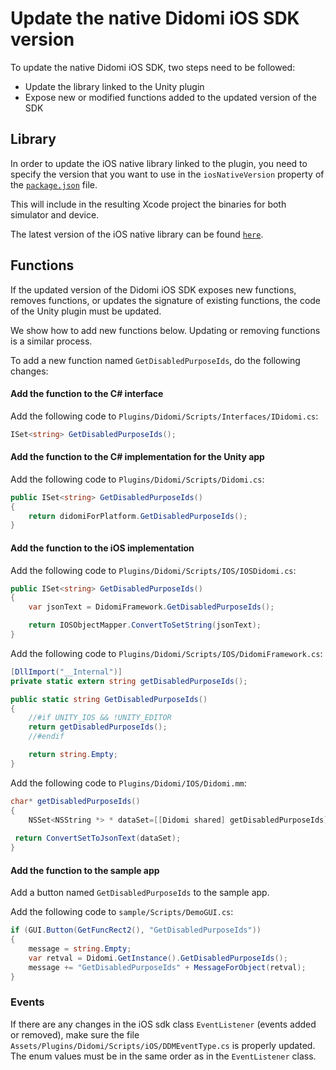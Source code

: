 # Update the native Didomi iOS SDK version

To update the native Didomi iOS SDK, two steps need to be followed:

- Update the library linked to the Unity plugin
- Expose new or modified functions added to the updated version of the SDK

## Library

In order to update the iOS native library linked to the plugin, you need to specify the version that you want to use in the `iosNativeVersion` property of the [`package.json`](https://github.com/didomi/unity/blob/master/source/Assets/Plugins/Didomi/Resources/package.json) file.

This will include in the resulting Xcode project the binaries for both simulator and device.

The latest version of the iOS native library can be found [`here`](https://developers.didomi.io/cmp/mobile-sdk/ios/versions).

## Functions

If the updated version of the Didomi iOS SDK exposes new functions, removes functions, or updates the signature of existing functions, the code of the Unity plugin must be updated.

We show how to add new functions below. Updating or removing functions is a similar process.

To add a new function named `GetDisabledPurposeIds`, do the following changes:

#### Add the function to the C# interface

Add the following code to `Plugins/Didomi/Scripts/Interfaces/IDidomi.cs`:

```csharp
ISet<string> GetDisabledPurposeIds();
```

#### Add the function to the C# implementation for the Unity app

Add the following code to `Plugins/Didomi/Scripts/Didomi.cs`:

```csharp
public ISet<string> GetDisabledPurposeIds()
{
    return didomiForPlatform.GetDisabledPurposeIds();
}
```

#### Add the function to the iOS implementation

Add the following code to `Plugins/Didomi/Scripts/IOS/IOSDidomi.cs`:

```csharp
public ISet<string> GetDisabledPurposeIds()
{
    var jsonText = DidomiFramework.GetDisabledPurposeIds();

    return IOSObjectMapper.ConvertToSetString(jsonText);
}
```

Add the following code to `Plugins/Didomi/Scripts/IOS/DidomiFramework.cs`:

```csharp
[DllImport("__Internal")]
private static extern string getDisabledPurposeIds();

public static string GetDisabledPurposeIds()
{
    //#if UNITY_IOS && !UNITY_EDITOR
    return getDisabledPurposeIds();
    //#endif

    return string.Empty;
}
```

Add the following code to `Plugins/Didomi/IOS/Didomi.mm`:

```csharp
char* getDisabledPurposeIds()
{
    NSSet<NSString *> * dataSet=[[Didomi shared] getDisabledPurposeIds];
 
 return ConvertSetToJsonText(dataSet);
}
```

#### Add the function to the sample app

Add a button named `GetDisabledPurposeIds` to the sample app.

Add the following code to `sample/Scripts/DemoGUI.cs`:

```csharp
if (GUI.Button(GetFuncRect2(), "GetDisabledPurposeIds"))
{
    message = string.Empty;
    var retval = Didomi.GetInstance().GetDisabledPurposeIds();
    message += "GetDisabledPurposeIds" + MessageForObject(retval);
}
```

### Events

If there are any changes in the iOS sdk class `EventListener` (events added or removed), make sure the file `Assets/Plugins/Didomi/Scripts/iOS/DDMEventType.cs` is properly updated. The enum values must be in the same order as in the `EventListener` class.
